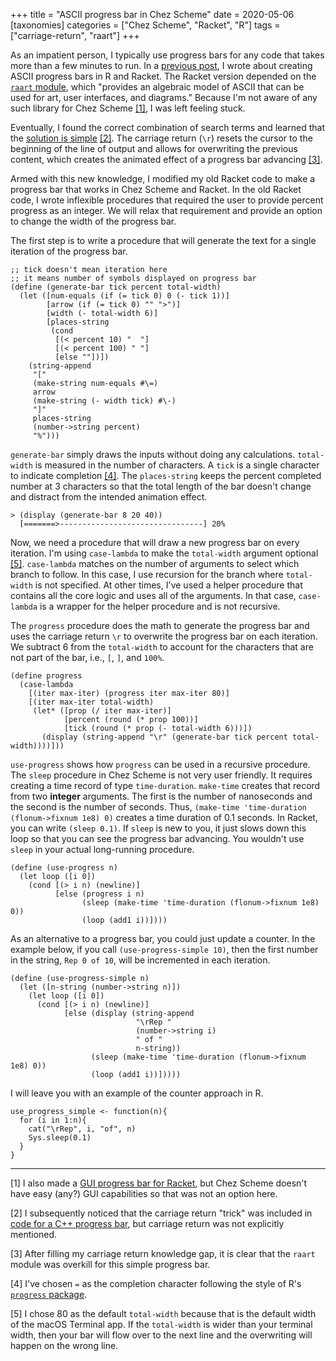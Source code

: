 +++
title = "ASCII progress bar in Chez Scheme"
date = 2020-05-06
[taxonomies]
categories = ["Chez Scheme", "Racket", "R"]
tags = ["carriage-return", "raart"]
+++

As an impatient person, I typically use progress bars for any code that takes more than a few minutes to run. In a [previous post](/posts/ascii-progress-bar-in-r-and-racket), I wrote about creating ASCII progress bars in R and Racket. The Racket version depended on the [`raart` module](https://docs.racket-lang.org/raart/index.html), which "provides an algebraic model of ASCII that can be used for art, user interfaces, and diagrams." Because I'm not aware of any such library for Chez Scheme [[1]](#1), I was left feeling stuck.

<!-- more -->

Eventually, I found the correct combination of search terms and learned that the [solution is simple](https://unix.stackexchange.com/questions/43075/how-to-change-the-contents-of-a-line-on-the-terminal-as-opposed-to-writing-a-new) [[2]](#2). The carriage return (`\r`) resets the cursor to the beginning of the line of output and allows for overwriting the previous content, which creates the animated effect of a progress bar advancing [[3]](#3).

Armed with this new knowledge, I modified my old Racket code to make a progress bar that works in Chez Scheme and Racket. In the old Racket code, I wrote inflexible procedures that required the user to provide percent progress as an integer. We will relax that requirement and provide an option to change the width of the progress bar. 

The first step is to write a procedure that will generate the text for a single iteration of the progress bar.

```
;; tick doesn't mean iteration here
;; it means number of symbols displayed on progress bar
(define (generate-bar tick percent total-width)
  (let ([num-equals (if (= tick 0) 0 (- tick 1))]
        [arrow (if (= tick 0) "" ">")]
        [width (- total-width 6)]
        [places-string  
         (cond
          [(< percent 10) "  "]
          [(< percent 100) " "]
          [else ""])])
    (string-append
     "["
     (make-string num-equals #\=)
     arrow
     (make-string (- width tick) #\-)
     "]"
     places-string
     (number->string percent)
     "%")))
```

`generate-bar` simply draws the inputs without doing any calculations. `total-width` is measured in the number of characters. A `tick` is a single character to indicate completion [[4]](#4). The `places-string` keeps the percent completed number at 3 characters so that the total length of the bar doesn't change and distract from the intended animation effect.

```
> (display (generate-bar 8 20 40))
  [=======>--------------------------------] 20%
```

Now, we need a procedure that will draw a new progress bar on every iteration. I'm using `case-lambda` to make the `total-width` argument optional [[5]](#5). `case-lambda` matches on the number of arguments to select which branch to follow. In this case, I use recursion for the branch where `total-width` is not specified. At other times, I've used a helper procedure that contains all the core logic and uses all of the arguments. In that case, `case-lambda` is a wrapper for the helper procedure and is not recursive.

The `progress` procedure does the math to generate the progress bar and uses the carriage return `\r` to overwrite the progress bar on each iteration. We subtract 6 from the `total-width` to account for the characters that are not part of the bar, i.e., `[`, `]`, and `100%`.                  

```
(define progress
  (case-lambda
    [(iter max-iter) (progress iter max-iter 80)]
    [(iter max-iter total-width)
     (let* ([prop (/ iter max-iter)]
            [percent (round (* prop 100))]
            [tick (round (* prop (- total-width 6)))])
       (display (string-append "\r" (generate-bar tick percent total-width))))]))
```

`use-progress` shows how `progress` can be used in a recursive procedure. The `sleep` procedure in Chez Scheme is not very user friendly. It requires creating a time record of type `time-duration`. `make-time` creates that record from two **integer** arguments. The first is the number of nanoseconds and the second is the number of seconds. Thus, `(make-time 'time-duration (flonum->fixnum 1e8) 0)` creates a time duration of 0.1 seconds. In Racket, you can write `(sleep 0.1)`. If `sleep` is new to you, it just slows down this loop so that you can see the progress bar advancing. You wouldn't use `sleep` in your actual long-running procedure.

```
(define (use-progress n)
  (let loop ([i 0])
    (cond [(> i n) (newline)]
          [else (progress i n)
                (sleep (make-time 'time-duration (flonum->fixnum 1e8) 0))
                (loop (add1 i))])))
```

As an alternative to a progress bar, you could just update a counter. In the example below, if you call `(use-progress-simple 10)`, then the first number in the string, `Rep 0 of 10`, will be incremented in each iteration.

```
(define (use-progress-simple n)
  (let ([n-string (number->string n)])
    (let loop ([i 0])
      (cond [(> i n) (newline)]
            [else (display (string-append
                            "\rRep "
                            (number->string i)
                            " of "
                            n-string))
                  (sleep (make-time 'time-duration (flonum->fixnum 1e8) 0))
                  (loop (add1 i))]))))
```

I will leave you with an example of the counter approach in R.

```
use_progress_simple <- function(n){
  for (i in 1:n){
    cat("\rRep", i, "of", n)
    Sys.sleep(0.1)
  }
}
```

***

<a name="1"></a> [1] I also made a [GUI progress bar for Racket](/posts/progress-bar-widget-in-r-and-racket/), but Chez Scheme doesn't have easy (any?) GUI capabilities so that was not an option here.

<a name="2"></a> [2] I subsequently noticed that the carriage return "trick" was included in [code for a C++ progress bar](http://navjodh.com/general-programming/creating-an-ascii-progress-bar-in-c/), but carriage return was not explicitly mentioned.

<a name="3"></a> [3] After filling my carriage return knowledge gap, it is clear that the `raart` module was overkill for this simple progress bar. 

<a name="4"></a> [4] I've chosen `=` as the completion character following the style of R's [`progress` package](https://github.com/r-lib/progress). 

<a name="5"></a> [5] I chose 80 as the default `total-width` because that is the default width of the macOS Terminal app. If the `total-width` is wider than your terminal width, then your bar will flow over to the next line and the overwriting will happen on the wrong line.